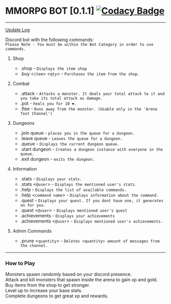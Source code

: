 # MMORPG BOT [0.1.1] [![Codacy Badge](https://api.codacy.com/project/badge/Grade/1c2190eebe2d4d94890547f0f7b7b3ce)](https://www.codacy.com/manual/alecfox8/MMORPG-Bot?utm_source=github.com&amp;utm_medium=referral&amp;utm_content=Alec-Fox/MMORPG-Bot&amp;utm_campaign=Badge_Grade)

------------
[Update Log](https://github.com/Alec-Fox/MMORPG-Bot/blob/master/CHANGELOG.md)


Discord bot with the following commands:<br />
`Please Note - You must be within the Bot Category in order to use commands.`
1. Shop
      + .shop - `Displays the item shop`
      + .buy <`item`> <`qty`> - `Purchases the item from the shop.`

1. Combat
      + .attack - `Attacks a monster. It deals your total attack to it and you take its total attack as damage.`
      + .pot - `heals you for 10 ❤.`
      + .flee - `Runs away from the monster. (Usable only in the 'Arena Text Channel')`

1. Dungeons
      + .join queue - `places you in the queue for a dungeon.`
      + .leave queue - `Leaves the queue for a dungeon.`
      + .queue - `Displays the current dungeon queue.`
      + .start dungeon - `Creates a dungeon instance with everyone in the queue.`
      + .exit dungeon - `exits the dungeon.`

1. Information
      + .stats - `Displays your stats.`
      + .stats <`@user`> - `Displays the mentioned user's stats.`
      + .help - `Displays the list of available commands.`
      + .help <`command name`> - `Displays information about the command.`
      + .quest - `Displays your quest. If you dont have one, it generates on for you.`
      + .quest <`@user`> - `Displays mentioned user's quest`
      + .achievements - `Displays your achievements`
      + .achievements <`@user`> - `Displays mentioned user's achievements.`

1. Admin Commands
      + .prune <`quantity`> - `Deletes <quantity> amount of messages from the channel.`

------------

### How to Play
Monsters spawn randomly based on your discord presence. <br />
Attack and kill monsters that spawn inside the arena to gain xp and gold.<br />
Buy items from the shop to get stronger.<br />
Level up to increase your base stats.<br />
Complete dungeons to get great xp and rewards.<br />
